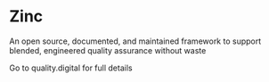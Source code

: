 # Zinc
An open source, documented, and maintained framework to support blended, engineered quality assurance without waste

Go to quality.digital for full details
